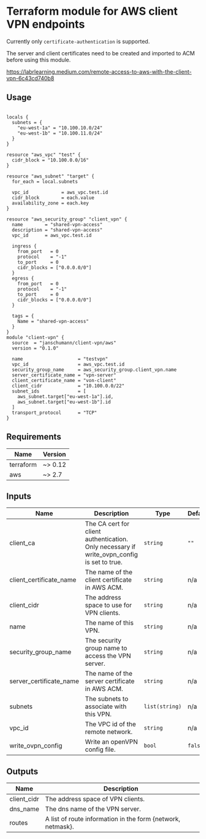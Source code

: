 # Terraform module for AWS client VPN endpoints

Currently only `certificate-authentication` is supported.

The server and client certificates need to be created and imported to ACM 
before using this module. 

https://labrlearning.medium.com/remote-access-to-aws-with-the-client-vpn-6c43cd740b8  

## Usage

```hcl

locals {
  subnets = {
    "eu-west-1a" = "10.100.10.0/24"
    "eu-west-1b" = "10.100.11.0/24" 
  }
}

resource "aws_vpc" "test" {
  cidr_block = "10.100.0.0/16"
}

resource "aws_subnet" "target" {
  for_each = local.subnets

  vpc_id            = aws_vpc.test.id
  cidr_block        = each.value
  availability_zone = each.key
}

resource "aws_security_group" "client_vpn" {
  name        = "shared-vpn-access"
  description = "shared-vpn-access"
  vpc_id      = aws_vpc.test.id

  ingress {
    from_port   = 0
    protocol    = "-1"
    to_port     = 0
    cidr_blocks = ["0.0.0.0/0"]
  }
  egress {
    from_port   = 0
    protocol    = "-1"
    to_port     = 0
    cidr_blocks = ["0.0.0.0/0"]
  }

  tags = {
    Name = "shared-vpn-access"
  }
}
module "client-vpn" {
  source  = "janschumann/client-vpn/aws"
  version = "0.1.0"

  name                    = "testvpn"
  vpc_id                  = aws_vpc.test.id
  security_group_name     = aws_security_group.client_vpn.name
  server_certificate_name = "vpn-server" 
  client_certificate_name = "von-client"
  client_cidr             = "10.100.0.0/22"
  subnet_ids              = [
    aws_subnet.target["eu-west-1a"].id,
    aws_subnet.target["eu-west-1b"].id
  ]
  transport_protocol      = "TCP"
}
```
 
## Requirements

| Name | Version |
|------|---------|
| terraform | ~> 0.12 |
| aws | ~> 2.7 |

## Inputs

| Name | Description | Type | Default | Required |
|------|-------------|------|---------|:--------:|
| client\_ca | The CA cert for client authentication. Only necessary if write\_ovpn\_config is set to true. | `string` | `""` | no |
| client\_certificate\_name | The name of the client certificate in AWS ACM. | `string` | n/a | yes |
| client\_cidr | The address space to use for VPN clients. | `string` | n/a | yes |
| name | The name of this VPN. | `string` | n/a | yes |
| security\_group\_name | The security group name to access the VPN server. | `string` | n/a | yes |
| server\_certificate\_name | The name of the server certificate in AWS ACM. | `string` | n/a | yes |
| subnets | The subnets to associate with this VPN. | `list(string)` | n/a | yes |
| vpc\_id | The VPC id of the remote network. | `string` | n/a | yes |
| write\_ovpn\_config | Write an openVPN config file. | `bool` | `false` | no |

## Outputs

| Name | Description |
|------|-------------|
| client\_cidr | The address space of VPN clients. |
| dns\_name | The dns name of the VPN server. |
| routes | A list of route information in the form {network, netmask}. |

